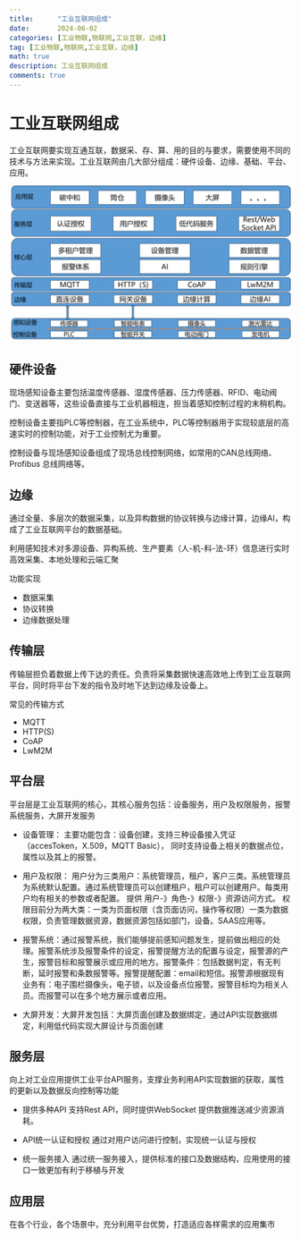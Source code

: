 ```yaml
---
title:      "工业互联网组成"
date:       2024-06-02
categories: [工业物联,物联网,工业互联，边缘]
tag: [工业物联,物联网,工业互联，边缘]
math: true
description: 工业互联网组成
comments: true
---
```


# 工业互联网组成
工业互联网要实现互通互联，数据采、存、算、用的目的与要求，需要使用不同的技术与方法来实现。工业互联网由几大部分组成：硬件设备、边缘、基础、平台、应用。

![工业互联网平台组成](/assets/img/iiot/arch.png)
## 硬件设备
现场感知设备主要包括温度传感器、湿度传感器、压力传感器、RFID、电动阀门、变送器等，这些设备直接与工业机器相连，担当着感知控制过程的末稍机构。

控制设备主要指PLC等控制器，在工业系统中，PLC等控制器用于实现较底层的高速实时的控制功能，对于工业控制尤为重要。

控制设备与现场感知设备组成了现场总线控制网络，如常用的CAN总线网络、Profibus 总线网络等。

## 边缘
通过全量、多层次的数据采集，以及异构数据的协议转换与边缘计算，边缘AI，构成了工业互联网平台的数据基础。

利用感知技术对多源设备、异构系统、生产要素（人-机-料-法-环）信息进行实时高效采集、本地处理和云端汇聚

功能实现
 - 数据采集
 - 协议转换
 - 边缘数据处理

## 传输层
传输层担负着数据上传下达的责任。负责将采集数据快速高效地上传到工业互联网平台，同时将平台下发的指令及时地下达到边缘及设备上。

常见的传输方式
 - MQTT
 - HTTP(S)
 - CoAP
 - LwM2M
## 平台层
平台层是工业互联网的核心，其核心服务包括：设备服务，用户及权限服务，报警系统服务，大屏开发服务

 - 设备管理：
    主要功能包含：设备创建，支持三种设备接入凭证（accesToken，X.509，MQTT Basic）， 同时支持设备上相关的数据点位，属性以及其上的报警。

 - 用户及权限：
   用户分为三类用户：系统管理员，租户，客户三类。系统管理员为系统默认配置。通过系统管理员可以创建租户，租户可以创建用户。每类用户均有相关的参数或者配置。
   提供 用户-》角色-》权限-》资源访问方式。
   权限目前分为两大类：一类为页面权限（含页面访问，操作等权限）一类为数据权限，负责管理数据资源，数据资源包括如部门，设备。SAAS应用等。

 - 报警系统：通过报警系统，我们能够提前感知问题发生，提前做出相应的处理。报警系统涉及报警条件的设定，报警提醒方法的配置与设定，报警源的产生，报警目标和报警展示或应用的地方。报警条件：包括数据判定，有无判断，延时报警和条数报警等。报警提醒配置：email和短信。报警源根据现有业务有：电子围栏摄像头，电子锁，以及设备点位报警。报警目标均为相关人员。而报警可以在多个地方展示或者应用。

 - 大屏开发：大屏开发包括：大屏页面创建及数据绑定，通过API实现数据绑定，利用低代码实现大屏设计与页面创建

## 服务层
向上对工业应用提供工业平台API服务，支撑业务利用API实现数据的获取，属性的更新以及数据反向控制等功能
 - 提供多种API
 支持Rest API，同时提供WebSocket 提供数据推送减少资源消耗。

 - API统一认证和授权
 通过对用户访问进行控制，实现统一认证与授权

 - 统一服务接入
 通过统一服务接入，提供标准的接口及数据结构，应用使用的接口一致更加有利于移植与开发

## 应用层
在各个行业，各个场景中，充分利用平台优势，打造适应各样需求的应用集市
 